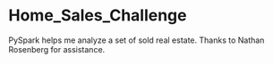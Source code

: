 # Home_Sales_Challenge
PySpark helps me analyze a set of sold real estate. Thanks to Nathan Rosenberg for assistance.
